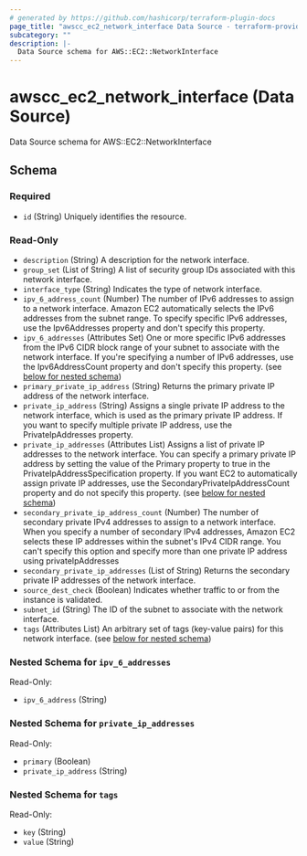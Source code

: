 ```yaml
---
# generated by https://github.com/hashicorp/terraform-plugin-docs
page_title: "awscc_ec2_network_interface Data Source - terraform-provider-awscc"
subcategory: ""
description: |-
  Data Source schema for AWS::EC2::NetworkInterface
---
```


# awscc_ec2_network_interface (Data Source)

Data Source schema for AWS::EC2::NetworkInterface



<!-- schema generated by tfplugindocs -->
## Schema

### Required

- `id` (String) Uniquely identifies the resource.

### Read-Only

- `description` (String) A description for the network interface.
- `group_set` (List of String) A list of security group IDs associated with this network interface.
- `interface_type` (String) Indicates the type of network interface.
- `ipv_6_address_count` (Number) The number of IPv6 addresses to assign to a network interface. Amazon EC2 automatically selects the IPv6 addresses from the subnet range. To specify specific IPv6 addresses, use the Ipv6Addresses property and don't specify this property.
- `ipv_6_addresses` (Attributes Set) One or more specific IPv6 addresses from the IPv6 CIDR block range of your subnet to associate with the network interface. If you're specifying a number of IPv6 addresses, use the Ipv6AddressCount property and don't specify this property. (see [below for nested schema](#nestedatt--ipv_6_addresses))
- `primary_private_ip_address` (String) Returns the primary private IP address of the network interface.
- `private_ip_address` (String) Assigns a single private IP address to the network interface, which is used as the primary private IP address. If you want to specify multiple private IP address, use the PrivateIpAddresses property.
- `private_ip_addresses` (Attributes List) Assigns a list of private IP addresses to the network interface. You can specify a primary private IP address by setting the value of the Primary property to true in the PrivateIpAddressSpecification property. If you want EC2 to automatically assign private IP addresses, use the SecondaryPrivateIpAddressCount property and do not specify this property. (see [below for nested schema](#nestedatt--private_ip_addresses))
- `secondary_private_ip_address_count` (Number) The number of secondary private IPv4 addresses to assign to a network interface. When you specify a number of secondary IPv4 addresses, Amazon EC2 selects these IP addresses within the subnet's IPv4 CIDR range. You can't specify this option and specify more than one private IP address using privateIpAddresses
- `secondary_private_ip_addresses` (List of String) Returns the secondary private IP addresses of the network interface.
- `source_dest_check` (Boolean) Indicates whether traffic to or from the instance is validated.
- `subnet_id` (String) The ID of the subnet to associate with the network interface.
- `tags` (Attributes List) An arbitrary set of tags (key-value pairs) for this network interface. (see [below for nested schema](#nestedatt--tags))

<a id="nestedatt--ipv_6_addresses"></a>
### Nested Schema for `ipv_6_addresses`

Read-Only:

- `ipv_6_address` (String)


<a id="nestedatt--private_ip_addresses"></a>
### Nested Schema for `private_ip_addresses`

Read-Only:

- `primary` (Boolean)
- `private_ip_address` (String)


<a id="nestedatt--tags"></a>
### Nested Schema for `tags`

Read-Only:

- `key` (String)
- `value` (String)


